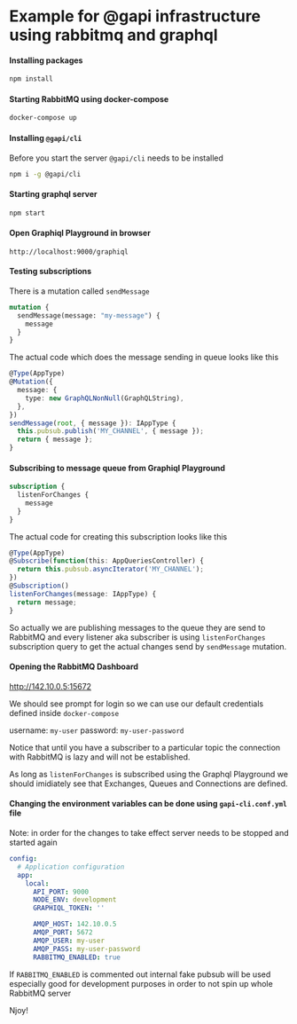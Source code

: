 # Example for @gapi infrastructure using rabbitmq and graphql

#### Installing packages

```bash
npm install
```

#### Starting RabbitMQ using docker-compose

```bash
docker-compose up
```

#### Installing `@gapi/cli`

Before you start the server `@gapi/cli` needs to be installed

```bash
npm i -g @gapi/cli
```

#### Starting graphql server

```bash
npm start
```

#### Open Graphiql Playground in browser

```
http://localhost:9000/graphiql
```

#### Testing subscriptions

There is a mutation called `sendMessage`

```graphql
mutation {
  sendMessage(message: "my-message") {
    message
  }
}
```

The actual code which does the message sending in queue looks like this

```typescript
@Type(AppType)
@Mutation({
  message: {
    type: new GraphQLNonNull(GraphQLString),
  },
})
sendMessage(root, { message }): IAppType {
  this.pubsub.publish('MY_CHANNEL', { message });
  return { message };
}
```

#### Subscribing to message queue from Graphiql Playground

```graphql
subscription {
  listenForChanges {
    message
  }
}
```

The actual code for creating this subscription looks like this

```typescript
@Type(AppType)
@Subscribe(function(this: AppQueriesController) {
  return this.pubsub.asyncIterator('MY_CHANNEL');
})
@Subscription()
listenForChanges(message: IAppType) {
  return message;
}
```

So actually we are publishing messages to the queue they are send to RabbitMQ and every listener aka subscriber is using `listenForChanges` subscription query to get the actual changes send by `sendMessage` mutation.

#### Opening the RabbitMQ Dashboard

http://142.10.0.5:15672

We should see prompt for login so we can use our default credentials defined inside `docker-compose`

username: `my-user`
password: `my-user-password`

Notice that until you have a subscriber to a particular topic the connection with RabbitMQ is lazy and will not be established.

As long as `listenForChanges` is subscribed using the Graphql Playground we should imidiately see that Exchanges, Queues and Connections are defined.

#### Changing the environment variables can be done using `gapi-cli.conf.yml` file

Note: in order for the changes to take effect server needs to be stopped and started again

```yml
config:
  # Application configuration
  app:
    local:
      API_PORT: 9000
      NODE_ENV: development
      GRAPHIQL_TOKEN: ''

      AMQP_HOST: 142.10.0.5
      AMQP_PORT: 5672
      AMQP_USER: my-user
      AMQP_PASS: my-user-password
      RABBITMQ_ENABLED: true
```

If `RABBITMQ_ENABLED` is commented out internal fake pubsub will be used especially good for development purposes in order to not spin up whole RabbitMQ server

Njoy!
